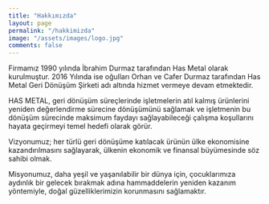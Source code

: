 ```yaml
---
title: "Hakkımızda"
layout: page
permalink: "/hakkimizda"
image: "/assets/images/logo.jpg"
comments: false
---
```

Firmamız 1990 yılında İbrahim Durmaz tarafından Has Metal olarak kurulmuştur. 2016 Yılında ise oğulları Orhan ve Cafer Durmaz tarafından Has Metal Geri Dönüşüm Şirketi adı altında hizmet vermeye devam etmektedir.

HAS METAL, geri dönüşüm süreçlerinde işletmelerin atıl kalmış ürünlerini yeniden değerlendirme sürecine dönüşümünü sağlamak ve işletmenin bu dönüşüm sürecinde maksimum faydayı sağlayabileceği çalışma koşullarını hayata geçirmeyi temel hedefi olarak görür.

Vizyonumuz; her türlü geri dönüşüme katılacak ürünün ülke ekonomisine kazandırılmasını sağlayarak, ülkenin ekonomik ve finansal büyümesinde söz sahibi olmak.

Misyonumuz, daha yeşil ve yaşanılabilir bir dünya için, çocuklarımıza aydınlık bir gelecek bırakmak adına hammaddelerin yeniden kazanım yöntemiyle, doğal güzelliklerimizin korunmasını sağlamaktır.